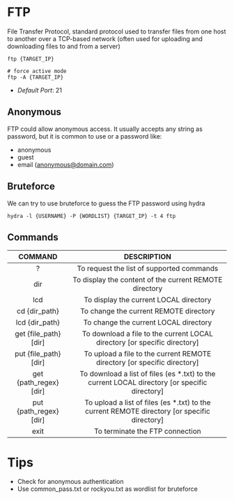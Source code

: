 # FTP

File Transfer Protocol, standard protocol used to transfer files from one host to another over a TCP-based network (often used for uploading and downloading files to and from a server)

```console
ftp {TARGET_IP}

# force active mode
ftp -A {TARGET_IP}
```

* *Default Port*: 21

## Anonymous
FTP could allow anonymous access. It usually accepts any string as password, but it is common to use or a password like:
* anonymous
* guest
* email (anonymous@domain.com)

## Bruteforce

We can try to use bruteforce to guess the FTP password using hydra
```console
hydra -l {USERNAME} -P {WORDLIST} {TARGET_IP} -t 4 ftp
```

## Commands

| COMMAND | DESCRIPTION | 
| :------------: | :------------: | 
| ? | To request the list of supported commands |
| dir | To display the content of the current REMOTE directory |
| lcd | To display the current LOCAL directory |
| cd {dir_path} | To change the current REMOTE directory |
| lcd {dir_path} | To change the current LOCAL directory |
| get {file_path} [dir] | To download a file to the current LOCAL directory [or specific directory] |
| put {file_path} [dir] | To upload a file to the current REMOTE directory [or specific directory] |
| get {path_regex} [dir] | To download a list of files (es *.txt) to the current LOCAL directory [or specific directory] |
| put {path_regex} [dir] | To upload a list of files (es *.txt) to the current REMOTE directory [or specific directory] |
| exit | To terminate the FTP connection |

# Tips
* Check for anonymous authentication
* Use common_pass.txt or rockyou.txt as wordlist for bruteforce